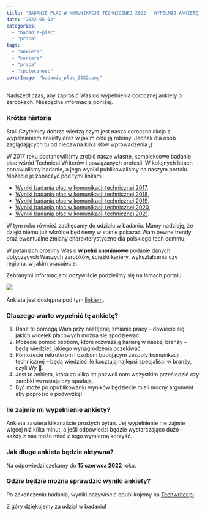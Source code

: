 ```yaml
---
title: "BADANIE PŁAC W KOMUNIKACJI TECHNICZNEJ 2022 – WYPEŁNIJ ANKIETĘ!"
date: "2022-05-12"
categories:
  - "badanie-plac"
  - "praca"
tags:
  - "ankieta"
  - "kariera"
  - "praca"
  - "spolecznosc"
coverImage: "badanie_plac_2022.png"
---
```


Nadszedł czas, aby zaprosić Was do wypełnienia corocznej ankiety o zarobkach. Niezbędne informacje poniżej.

### Krótka historia

Stali Czytelnicy dobrze wiedzą czym jest nasza coroczna akcja z wypełnianiem ankiety oraz w jakim celu ją robimy. Jednak dla osób zaglądających tu od niedawna kilka słów wprowadzenia ;)

W 2017 roku postanowiliśmy zrobić nasze własne, kompleksowe badanie płac wśród Technical Writerów i powiązanych profesji. W kolejnych latach ponawialiśmy badanie, a jego wyniki publikowaliśmy na naszym portalu. Możecie je zobaczyć pod tymi linkami:

- [Wyniki badania płac w komunikacji technicznej 2017](http://techwriter.pl/wyniki-badania-plac-w-komunikacji-technicznej/),
- [Wyniki badania płac w komunikacji technicznej 2018](http://techwriter.pl/wyniki-badania-plac-w-komunikacji-technicznej-2018/),
- [Wyniki badania płac w komunikacji technicznej 2019](http://techwriter.pl/wyniki-badania-plac-w-komunikacji-technicznej-2019/),
- [Wyniki badania płac w komunikacji technicznej 2020](http://techwriter.pl/wyniki-badania-plac-w-komunikacji-technicznej-2020/),
- [Wyniki badania płac w komunikacji technicznej 2021](http://techwriter.pl/wyniki-badania-plac-w-komunikacji-technicznej-2021/).

W tym roku również zachęcamy do udziału w badaniu. Mamy nadzieję, że dzięki niemu już wkrótce będziemy w stanie pokazać Wam pewne trendy oraz ewentualne zmiany charakterystyczne dla polskiego tech commu.

W pytaniach prosimy Was o **w pełni anonimowe** podanie danych dotyczących Waszych zarobków, ścieżki kariery, wykształcenia czy regionu, w jakim pracujecie.

Zebranymi informacjami oczywiście podzielimy się na łamach portalu.

[![](images/kliknij-aby-wypełnić-ankietę-2.png)](https://forms.gle/GkgDufeLyd7Qau9VA)

Ankieta jest dostępna pod tym [linkiem](https://forms.gle/GkgDufeLyd7Qau9VA).

### Dlaczego warto wypełnić tę ankietę?

1. Dane te pomogą Wam przy następnej zmianie pracy – dowiecie się jakich widełek płacowych można się spodziewać.
2. Możecie pomóc osobom, które rozważają karierę w naszej branży – będą wiedzieć jakiego wynagrodzenia oczekiwać.
3. Pomożecie rekruterom i osobom budującym zespoły komunikacji technicznej – będą wiedzieć ile kosztują najlepsi specjaliści w branży, czyli Wy 🙂.
4. Jest to ankieta, która za kilka lat pozwoli nam wszystkim prześledzić czy zarobki wzrastają czy spadają.
5. Być może po opublikowaniu wyników będziecie mieli mocny argument aby poprosić o podwyżkę!

### Ile zajmie mi wypełnienie ankiety?

Ankieta zawiera kilkanaście prostych pytań. Jej wypełnienie nie zajmie więcej niż kilka minut, a jeśli odpowiedzi będzie wystarczająco dużo – każdy z nas może mieć z tego wymierną korzyść.

### Jak długo ankieta będzie aktywna?

Na odpowiedzi czekamy do **15 czerwca 2022** roku.

### Gdzie będzie można sprawdzić wyniki ankiety?

Po zakończeniu badania, wyniki oczywiście opublikujemy na [Techwriter.pl](http://techwriter.pl/).

Z góry dziękujemy za udział w badaniu!
